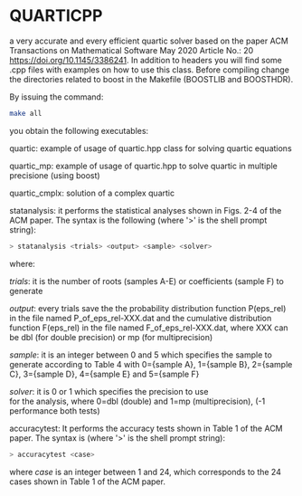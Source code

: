 # QUARTICPP
a very accurate and every efficient quartic solver based on the paper 
ACM Transactions on Mathematical Software May 2020 Article No.: 20 https://doi.org/10.1145/3386241.
In addition to headers you will find some .cpp files with examples on how to use this class.
Before compiling change the directories related to boost in the Makefile (BOOSTLIB and BOOSTHDR).

By issuing the command:

```bash
make all
```

you obtain the following executables:

quartic: example of usage of quartic.hpp class for solving quartic equations

quartic_mp:  example of usage of quartic.hpp to solve quartic in multiple precisione (using boost)

quartic_cmplx: solution of a complex quartic

statanalysis: it performs the statistical analyses shown in Figs. 2-4 of the ACM paper. 
The syntax is the following (where '>' is the shell prompt string):

```bash
> statanalysis <trials> <output> <sample> <solver>
```

where:

*trials*: it is the number of roots (samples A-E) or coefficients (sample F) to generate

*output*: every <output> trials save the the probability distribution function P(eps_rel) 
	in the file named P_of_eps_rel-XXX.dat and the cumulative distribution function F(eps_rel) 
	in the file named F_of_eps_rel-XXX.dat, where XXX can be dbl (for double precision) or mp (for multiprecision)   

*sample*: it is an integer between 0 and 5 which specifies the sample to generate 
	according to Table 4 with 0={sample A}, 1={sample B}, 2={sample C}, 3={sample D}, 4={sample E} and
	5={sample F}

*solver*: it is 0 or 1 which specifies the precision to use  
	for the analysis, where 0=dbl (double) and 1=mp (multiprecision),
	(-1 performance both tests)

accuracytest: It performs the accuracy tests shown in Table 1 of the ACM paper.
The syntax is (where '>' is the shell prompt string):

```bash
> accuracytest <case>
```

where 
*case* is an integer between 1 and 24, which corresponds to the 24
cases shown in Table 1 of the ACM paper.

